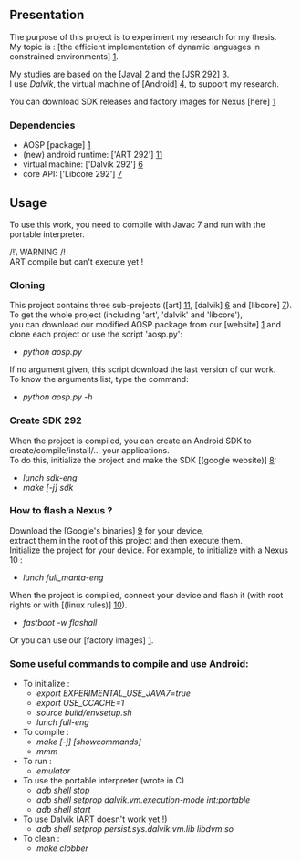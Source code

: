 ## Presentation

The purpose of this project is to experiment my research for my thesis.  
My topic is : [the efficient implementation of dynamic languages
in constrained environments] [1].

My studies are based on the [Java] [2] and the [JSR 292] [3].  
I use _Dalvik_, the virtual machine of [Android] [4], to support my research.

You can download SDK releases and factory images for Nexus [here] [1]

### Dependencies

  - AOSP [package] [1]
  - (new) android runtime: ['ART 292'] [11]
  - virtual machine: ['Dalvik 292'] [6]
  - core API: ['Libcore 292'] [7]

## Usage

To use this work, you need to compile with Javac 7
and run with the portable interpreter.

/!\ WARNING /!\
ART compile but can't execute yet !

### Cloning

This project contains three sub-projects ([art] [11], [dalvik] [6] and [libcore] [7]).  
To get the whole project (including 'art', 'dalvik' and 'libcore'),  
you can download our modified AOSP package from our [website] [1] and clone each project
or use the script 'aosp.py':

  - _python aosp.py_

If no argument given, this script download the last version of our work.  
To know the arguments list, type the command:

  - _python aosp.py -h_

### Create SDK 292

When the project is compiled,
you can create an Android SDK to create/compile/install/... your applications.  
To do this, initialize the project and make the SDK [(google website)] [8]:

  - _lunch sdk-eng_
  - _make [-j<NCPU>] sdk_

### How to flash a Nexus ?

Download the [Google's binaries] [9] for your device,  
extract them in the root of this project and then execute them.  
Initialize the project for your device.
For example, to initialize with a Nexus 10 :

  - _lunch full\_manta-eng_

When the project is compiled,
connect your device and flash it (with root rights or with [(linux rules)] [10]).

  - _fastboot -w flashall_

Or you can use our [factory images] [1].

### Some useful commands to compile and use Android:

  - To initialize :
    * _export EXPERIMENTAL_USE_JAVA7=true_
    * _export USE_CCACHE=1_
    * _source build/envsetup.sh_
    * _lunch full-eng_
  - To compile :
    * _make [-j<NCPU>] [showcommands]_
    * _mmm <directory>_
  - To run :
    * _emulator_
  - To use the portable interpreter (wrote in C)
    * _adb shell stop_
    * _adb shell setprop dalvik.vm.execution-mode int:portable_
    * _adb shell start_
  - To use Dalvik (ART doesn't work yet !)
    * _adb shell setprop persist.sys.dalvik.vm.lib libdvm.so_
  - To clean :
    * _make clobber_

  [1]: http://igm.univ-mlv.fr/~pilliet/en/#thesis
  [2]: http://www.oracle.com/us/technologies/java/overview/index.html
  [3]: http://jcp.org/en/jsr/detail?id=292
  [4]: http://source.android.com/
  [6]: https://bitbucket.org/jpilliet/dalvik-292
  [7]: https://bitbucket.org/jpilliet/libcore-292
  [8]: http://tools.android.com/build
  [9]: https://developers.google.com/android/nexus/drivers
  [10]: http://source.android.com/source/initializing.html#configuring-usb-access
  [11]: https://bitbucket.org/jpilliet/art-292
